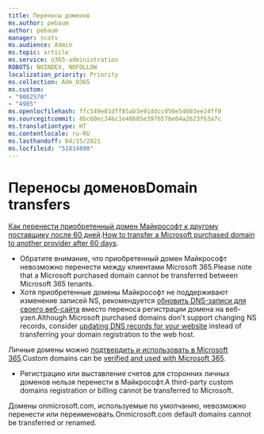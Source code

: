 ```yaml
---
title: Переносы доменов
ms.author: pebaum
author: pebaum
manager: scotv
ms.audience: Admin
ms.topic: article
ms.service: o365-administration
ROBOTS: NOINDEX, NOFOLLOW
localization_priority: Priority
ms.collection: Adm_O365
ms.custom:
- "9002570"
- "4985"
ms.openlocfilehash: ffc549e81dff85ab3e91ddccd50e54603ee24ff0
ms.sourcegitcommit: 8bc60ec34bc1e40685e3976576e04a2623f63a7c
ms.translationtype: HT
ms.contentlocale: ru-RU
ms.lasthandoff: 04/15/2021
ms.locfileid: "51814890"
---
```

# <a name="domain-transfers"></a><span data-ttu-id="10605-102">Переносы доменов</span><span class="sxs-lookup"><span data-stu-id="10605-102">Domain transfers</span></span>

<span data-ttu-id="10605-103">[Как перенести приобретенный домен Майкрософт к другому поставщику после 60 дней](https://docs.microsoft.com/microsoft-365/admin/get-help-with-domains/transfer-a-domain-from-microsoft-to-another-host).</span><span class="sxs-lookup"><span data-stu-id="10605-103">[How to transfer a Microsoft purchased domain to another provider after 60 days](https://docs.microsoft.com/microsoft-365/admin/get-help-with-domains/transfer-a-domain-from-microsoft-to-another-host).</span></span>

- <span data-ttu-id="10605-104">Обратите внимание, что приобретенный домен Майкрософт невозможно перенести между клиентами Microsoft 365.</span><span class="sxs-lookup"><span data-stu-id="10605-104">Please note that a Microsoft purchased domain cannot be transferred between Microsoft 365 tenants.</span></span>
- <span data-ttu-id="10605-105">Хотя приобретенные домены Майкрософт не поддерживают изменение записей NS, рекомендуется [обновить DNS-записи для своего веб-сайта](https://docs.microsoft.com/microsoft-365/admin/dns/update-dns-records-to-retain-current-hosting-provider?view=o365-worldwide) вместо переноса регистрации домена на веб-узел.</span><span class="sxs-lookup"><span data-stu-id="10605-105">Although Microsoft purchased domains don't support changing NS records, consider [updating DNS records for your website](https://docs.microsoft.com/microsoft-365/admin/dns/update-dns-records-to-retain-current-hosting-provider?view=o365-worldwide) instead of transferring your domain registration to the web host.</span></span>

<span data-ttu-id="10605-106">Личные домены можно [подтвердить и использовать в Microsoft 365](https://docs.microsoft.com/microsoft-365/admin/setup/add-domain?view=o365-worldwide).</span><span class="sxs-lookup"><span data-stu-id="10605-106">Custom domains can be [verified and used with Microsoft 365](https://docs.microsoft.com/microsoft-365/admin/setup/add-domain?view=o365-worldwide).</span></span>

- <span data-ttu-id="10605-107">Регистрацию или выставление счетов для сторонних личных доменов нельзя перенести в Майкрософт.</span><span class="sxs-lookup"><span data-stu-id="10605-107">A third-party custom domains registration or billing cannot be transferred to Microsoft.</span></span>

<span data-ttu-id="10605-108">Домены onmicrosoft.com, используемые по умолчанию, невозможно перенести или переименовать.</span><span class="sxs-lookup"><span data-stu-id="10605-108">Onmicrosoft.com default domains cannot be transferred or renamed.</span></span>
